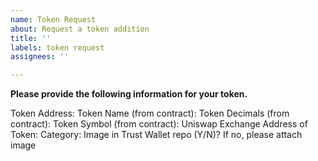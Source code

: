 ```yaml
---
name: Token Request
about: Request a token addition
title: ''
labels: token request
assignees: ''

---
```


**Please provide the following information for your token.**

Token Address: 
Token Name (from contract): 
Token Decimals (from contract): 
Token Symbol (from contract): 
Uniswap Exchange Address of Token: 
Category:
Image in Trust Wallet repo (Y/N)?
If no, please attach image
